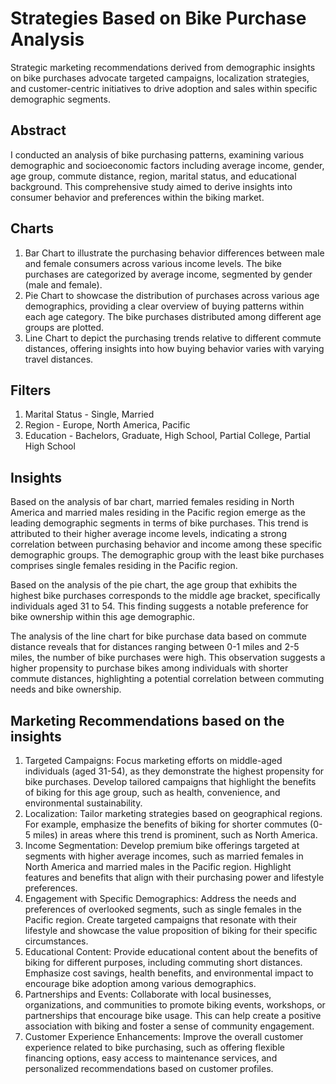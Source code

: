 # Strategies Based on Bike Purchase Analysis

Strategic marketing recommendations derived from demographic insights on bike purchases advocate targeted campaigns, localization strategies, and customer-centric initiatives to drive adoption and sales within specific demographic segments.

## Abstract

I conducted an analysis of bike purchasing patterns, examining various demographic and socioeconomic factors including average income, gender, age group, commute distance, region, marital status, and educational background.
This comprehensive study aimed to derive insights into consumer behavior and preferences within the biking market.

## Charts 
1. Bar Chart to illustrate the purchasing behavior differences between male and female consumers across various income levels. The bike purchases are categorized by average income, segmented by gender (male and female).
2. Pie Chart to showcase the distribution of purchases across various age demographics, providing a clear overview of buying patterns within each age category. The bike purchases distributed among different age groups are plotted.
3. Line Chart to depict the purchasing trends relative to different commute distances, offering insights into how buying behavior varies with varying travel distances.

## Filters
1. Marital Status - Single, Married
2. Region - Europe, North America, Pacific
3. Education - Bachelors, Graduate, High School, Partial College, Partial High School

## Insights

Based on the analysis of bar chart, married females residing in North America and married males residing in the Pacific region emerge as the leading demographic segments in terms of bike purchases. This trend is attributed to their higher average income levels, indicating a strong correlation between purchasing behavior and income among these specific demographic groups.
The demographic group with the least bike purchases comprises single females residing in the Pacific region.

Based on the analysis of the pie chart, the age group that exhibits the highest bike purchases corresponds to the middle age bracket, specifically individuals aged 31 to 54. This finding suggests a notable preference for bike ownership within this age demographic.

The analysis of the line chart for bike purchase data based on commute distance reveals that for distances ranging between 0-1 miles and 2-5 miles, the number of bike purchases were high. This observation suggests a higher propensity to purchase bikes among individuals with shorter commute distances, highlighting a potential correlation between commuting needs and bike ownership.

## Marketing Recommendations based on the insights

1. Targeted Campaigns: Focus marketing efforts on middle-aged individuals (aged 31-54), as they demonstrate the highest propensity for bike purchases. Develop tailored campaigns that highlight the benefits of biking for this age group, such as health, convenience, and environmental sustainability.
2. Localization: Tailor marketing strategies based on geographical regions. For example, emphasize the benefits of biking for shorter commutes (0-5 miles) in areas where this trend is prominent, such as North America.
3. Income Segmentation: Develop premium bike offerings targeted at segments with higher average incomes, such as married females in North America and married males in the Pacific region. Highlight features and benefits that align with their purchasing power and lifestyle preferences.
4. Engagement with Specific Demographics: Address the needs and preferences of overlooked segments, such as single females in the Pacific region. Create targeted campaigns that resonate with their lifestyle and showcase the value proposition of biking for their specific circumstances.
5. Educational Content: Provide educational content about the benefits of biking for different purposes, including commuting short distances. Emphasize cost savings, health benefits, and environmental impact to encourage bike adoption among various demographics.
6. Partnerships and Events: Collaborate with local businesses, organizations, and communities to promote biking events, workshops, or partnerships that encourage bike usage. This can help create a positive association with biking and foster a sense of community engagement.
7. Customer Experience Enhancements: Improve the overall customer experience related to bike purchasing, such as offering flexible financing options, easy access to maintenance services, and personalized recommendations based on customer profiles.















